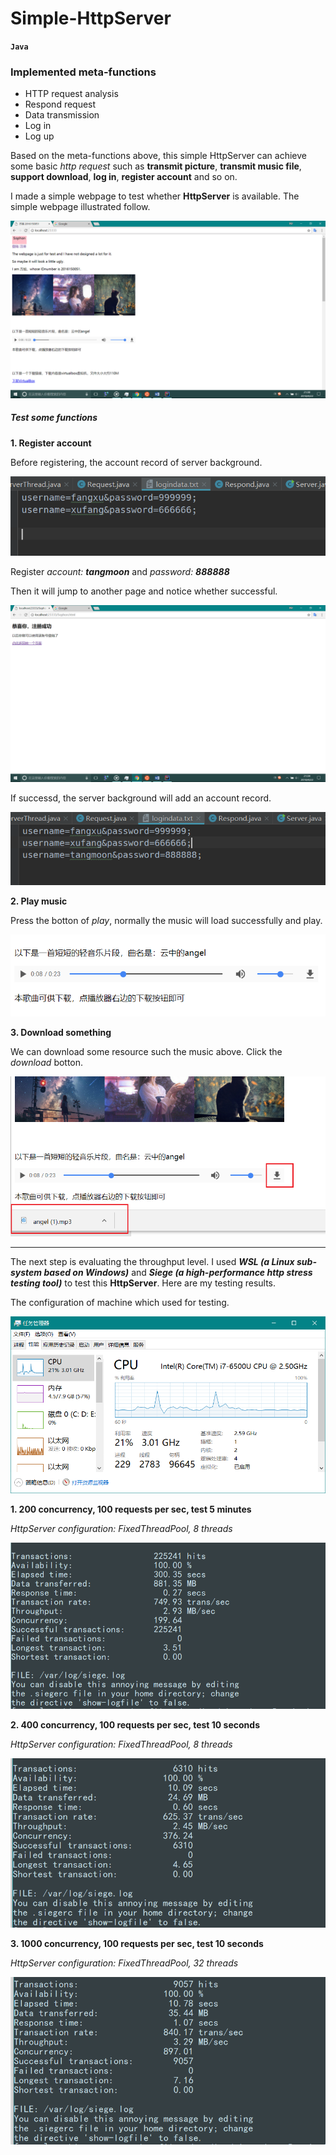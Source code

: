 # Simple-HttpServer
__`Java`__
### Implemented meta-functions
* HTTP request analysis
* Respond request
* Data transmission
* Log in 
* Log up

Based on the meta-functions above, this simple HttpServer can achieve some basic _http request_ such as __transmit picture__, __transmit music file__, __support download__, __log in__, __register account__ and so on.

I made a simple webpage to test whether __HttpServer__ is available. The simple webpage illustrated follow.

![webpage_whole](/images/webpage_whole.png)

##### Test some functions
__1. Register account__

  Before registering, the account record of server background.

  ![before register](/images/before_register.png)
  
  Register _account: __tangmoon___ and _password: __888888___
  
  Then it will jump to another page and notice whether successful.
  
  ![whether_successful](/images/whether_successful.png)
  
  If successd, the server background will add an account record.
  
  ![after register](/images/after_register.png)
  
__2. Play music__

  Press the botton of _play_, normally the music will load successfully and play.
  
  ![play_music](/images/play_music.png)
  
__3. Download something__

  We can download some resource such the music above. Click the _download_ botton.
  
  ![download_music](/images/download_music.png)
  

---

The next step is evaluating the throughput level. I used ___WSL (a Linux sub-system based on Windows)___ and ___Siege (a high-performance http stress testing tool)___ to test this __HttpServer__. Here are my testing results.

The configuration of machine which used for testing.

![machine configuration](/images/machine_configuration.png)

__1. 200 concurrency, 100 requests per sec, test 5 minutes__ 

  _HttpServer configuration: FixedThreadPool, 8 threads_

  ![200con, 100req/s, 5min](/images/200con_100req.png)
   
__2. 400 concurrency, 100 requests per sec, test 10 seconds__

  _HttpServer configuration: FixedThreadPool, 8 threads_

  ![400con, 100req/s, 10sec](/images/400con_100req.png)

__3. 1000 concurrency, 100 requests per sec, test 10 seconds__

  _HttpServer configuration: FixedThreadPool, 32 threads_
  
  ![1000con, 100req/s, 10sec](/images/1000con_100req.png)
  
























	
